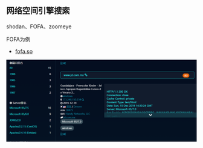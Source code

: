 ## 网络空间引擎搜索

shodan、FOFA、zoomeye

FOFA为例

- [fofa.so](https://fofa.so/)

![](search_engine/1594459-20200119142808985-1292014262.png)